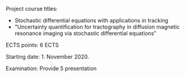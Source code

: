 
Project course titles:

- Stochastic differential equations with applications in tracking
- "Uncertainty quantification for tractography in diffusion magnetic resonance imaging via stochastic differential equations"

ECTS points: 6 ECTS

Starting date: 1. November 2020.

Examination: Provide 5 presentation 
